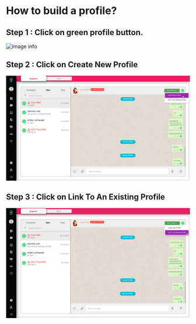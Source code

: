 # How to build a profile?

## Step 1 : Click on green profile button.
![image info](../static/img/profiles/step1.png)

## Step 2 : Click on Create New Profile
![image info](../../static/img/profiles/step2.png)

## Step 3 : Click on Link To An Existing Profile
![image info](../../static/img/profiles/step3.png)